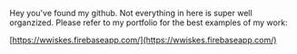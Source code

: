 Hey you've found my github. Not everything in here is super well organzized. Please refer to my portfolio for the best examples of my work:

[https://wwiskes.firebaseapp.com/](https://wwiskes.firebaseapp.com/)
